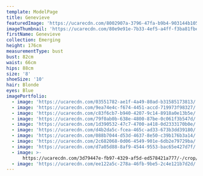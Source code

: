 ```yaml
---
template: ModelPage
title: Genevieve
featuredImage: 'https://ucarecdn.com/8002907a-3796-47fa-b9b4-903144b105fa/'
imageThumbnail: 'https://ucarecdn.com/80e9e91e-7b33-4ef5-a4ff-f3ba81fbe1f4/'
firstName: Genevieve
collection: Emerging
height: 176cm
measurementType: bust
bust: 82cm
waist: 66cm
hips: 88cm
size: '8'
shoeSize: '10'
hair: Blonde
eyes: Blue
imagePortfolio:
  - image: 'https://ucarecdn.com/03551782-ae1f-4a49-80ad-b31585173813/'
  - image: 'https://ucarecdn.com/9ea74e4c-f674-4451-accd-719973f98327/'
  - image: 'https://ucarecdn.com/c83f6cb7-b940-4207-9c14-8918a0e13b5e/'
  - image: 'https://ucarecdn.com/79f0ab0b-638e-4800-87be-0c061f3b547d/'
  - image: 'https://ucarecdn.com/1d390532-47c7-4700-a418-0d2333170b0e/'
  - image: 'https://ucarecdn.com/d4b2da5c-fcea-465c-ad33-673b3dd39180/'
  - image: 'https://ucarecdn.com/088b7044-d53d-4637-8e50-c39b176b3a14/'
  - image: 'https://ucarecdn.com/2c682068-0d06-4549-901e-6db2e79729ba/'
  - image: 'https://ucarecdn.com/d7a05d88-8af9-4544-9553-bac65e427d7f/'
  - image: >-
      https://ucarecdn.com/3d79447e-fb97-4329-af5d-ed578421a777/-/crop/1014x854/266,0/-/preview/
  - image: 'https://ucarecdn.com/ee122a5c-278a-46fb-9be5-2c4e121b7d2d/'
---
```


